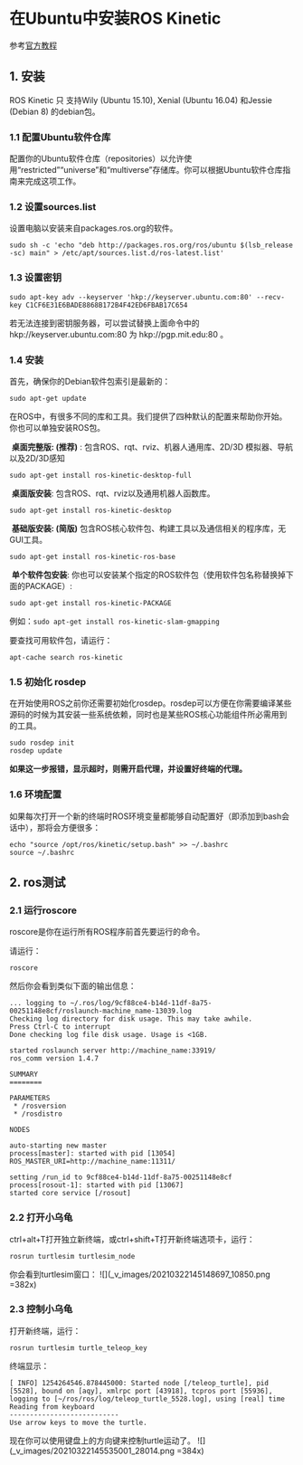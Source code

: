 # 在Ubuntu中安装ROS Kinetic
参考[官方教程](http://wiki.ros.org/cn/kinetic/Installation/Ubuntu)

## 1. 安装
ROS Kinetic 只 支持Wily (Ubuntu 15.10), Xenial (Ubuntu 16.04) 和Jessie (Debian 8) 的debian包。

### 1.1 配置Ubuntu软件仓库
配置你的Ubuntu软件仓库（repositories）以允许使用“restricted”“universe”和“multiverse”存储库。你可以根据Ubuntu软件仓库指南来完成这项工作。

### 1.2 设置sources.list
设置电脑以安装来自packages.ros.org的软件。
```
sudo sh -c 'echo "deb http://packages.ros.org/ros/ubuntu $(lsb_release -sc) main" > /etc/apt/sources.list.d/ros-latest.list'
```

### 1.3 设置密钥
```
sudo apt-key adv --keyserver 'hkp://keyserver.ubuntu.com:80' --recv-key C1CF6E31E6BADE8868B172B4F42ED6FBAB17C654
```
若无法连接到密钥服务器，可以尝试替换上面命令中的 hkp://keyserver.ubuntu.com:80 为 hkp://pgp.mit.edu:80 。

### 1.4 安装
首先，确保你的Debian软件包索引是最新的：
```
sudo apt-get update
```
在ROS中，有很多不同的库和工具。我们提供了四种默认的配置来帮助你开始。你也可以单独安装ROS包。

​	**桌面完整版: (推荐)** : 包含ROS、rqt、rviz、机器人通用库、2D/3D 模拟器、导航以及2D/3D感知
```
sudo apt-get install ros-kinetic-desktop-full
```

​	**桌面版安装**: 包含ROS、rqt、rviz以及通用机器人函数库。
```
sudo apt-get install ros-kinetic-desktop
```

​	**基础版安装: (简版)**  包含ROS核心软件包、构建工具以及通信相关的程序库，无GUI工具。
```
sudo apt-get install ros-kinetic-ros-base
```

​	**单个软件包安装**: 你也可以安装某个指定的ROS软件包（使用软件包名称替换掉下面的PACKAGE）:
```
sudo apt-get install ros-kinetic-PACKAGE
```
例如：`sudo apt-get install ros-kinetic-slam-gmapping`

要查找可用软件包，请运行：
```
apt-cache search ros-kinetic
```

### 1.5 初始化 rosdep
在开始使用ROS之前你还需要初始化rosdep。rosdep可以方便在你需要编译某些源码的时候为其安装一些系统依赖，同时也是某些ROS核心功能组件所必需用到的工具。
```
sudo rosdep init
rosdep update
```

**如果这一步报错，显示超时，则需开启代理，并设置好终端的代理。**

### 1.6 环境配置
如果每次打开一个新的终端时ROS环境变量都能够自动配置好（即添加到bash会话中），那将会方便很多：
```
echo "source /opt/ros/kinetic/setup.bash" >> ~/.bashrc
source ~/.bashrc
```

## 2. ros测试
### 2.1 运行roscore
roscore是你在运行所有ROS程序前首先要运行的命令。

请运行：
```
roscore
```

然后你会看到类似下面的输出信息：
```
... logging to ~/.ros/log/9cf88ce4-b14d-11df-8a75-00251148e8cf/roslaunch-machine_name-13039.log
Checking log directory for disk usage. This may take awhile.
Press Ctrl-C to interrupt
Done checking log file disk usage. Usage is <1GB.

started roslaunch server http://machine_name:33919/
ros_comm version 1.4.7

SUMMARY
========

PARAMETERS
 * /rosversion
 * /rosdistro

NODES

auto-starting new master
process[master]: started with pid [13054]
ROS_MASTER_URI=http://machine_name:11311/

setting /run_id to 9cf88ce4-b14d-11df-8a75-00251148e8cf
process[rosout-1]: started with pid [13067]
started core service [/rosout]
```

### 2.2 打开小乌龟
ctrl+alt+T打开独立新终端，或ctrl+shift+T打开新终端选项卡，运行：
```
rosrun turtlesim turtlesim_node
```

你会看到turtlesim窗口：
![](_v_images/20210322145148697_10850.png =382x)

### 2.3 控制小乌龟
打开新终端，运行：
```
rosrun turtlesim turtle_teleop_key
```

终端显示：
```
[ INFO] 1254264546.878445000: Started node [/teleop_turtle], pid [5528], bound on [aqy], xmlrpc port [43918], tcpros port [55936], logging to [~/ros/ros/log/teleop_turtle_5528.log], using [real] time
Reading from keyboard
---------------------------
Use arrow keys to move the turtle.
```

现在你可以使用键盘上的方向键来控制turtle运动了。
![](_v_images/20210322145535001_28014.png =384x)